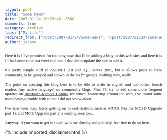 ```yaml
---
layout: post
title: "Some news"
date: 2007-01-24 16:29:46 -0500
comments: true
category: Archive
tags: ["My Life"]
redirect_from: ["/post/2007/01/24/Some-news", "/post/2007/01/24/some-news"]
author: jerome
---
```

<!-- more -->
<P align=justify><FONT face=Verdana size=2>Here it is ! I've promised for too long now that I'd be adding a blog to this web site, and here it is ! I had some time last weekend, and&nbsp;I decided to update the site to add it.</FONT></P>
<P align=justify><FONT face=Verdana size=2>It's pretty simple stuff in ASP.NET 2.0 and SQL Server 2005, but it allows posts to have comments, to be grouped and shown in the rss by groups. Nothing new, really.</FONT></P>
<P align=justify><FONT face=Verdana size=2>The point on creating this blog here is to be able to write in english and not bother french readers (my native language)&nbsp;on community blogs. Plus, I'll try to add some more frequent updates on </FONT><A href="http://www.jaylee.org/remotecontrol"><FONT face=Verdana size=2>Bluetooth Remote Control</FONT></A><FONT face=Verdana size=2> for which, wandering around the web, I've found some users having trouble with it that I did not know about.</FONT></P>
<P align=justify><FONT face=Verdana size=2>I've also been busy lately getting on to certifications such as MCTS (via the MCSD Upgrade part 1), and MCT. Upgrade part 2 is coming soon too...</FONT></P>
<P align=justify><FONT face=Verdana size=2>Anyway, if you want to get in touch with me directly and publicly, feel free to do so here.</FONT></P>
{% include imported_disclaimer.html %}
